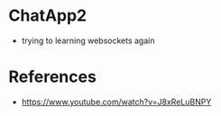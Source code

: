 # ChatApp2

- trying to learning websockets again

# References

- https://www.youtube.com/watch?v=J8xReLuBNPY
